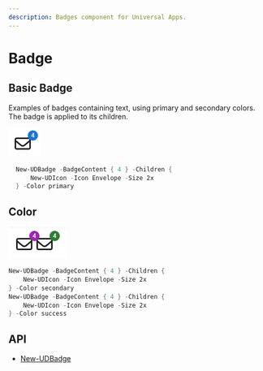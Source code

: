 ```yaml
---
description: Badges component for Universal Apps.
---
```


# Badge

## Basic Badge

Examples of badges containing text, using primary and secondary colors. The badge is applied to its children.

![](<../../../.gitbook/assets/image (41).png>)

```powershell
  New-UDBadge -BadgeContent { 4 } -Children {
      New-UDIcon -Icon Envelope -Size 2x
  } -Color primary
```

## Color&#x20;

![](<../../../.gitbook/assets/image (10).png>)

```powershell
New-UDBadge -BadgeContent { 4 } -Children {
    New-UDIcon -Icon Envelope -Size 2x
} -Color secondary
New-UDBadge -BadgeContent { 4 } -Children {
    New-UDIcon -Icon Envelope -Size 2x
} -Color success
```

## API&#x20;

* [New-UDBadge](https://github.com/ironmansoftware/universal-docs/blob/master/cmdlets/New-UDBadge.txt)
